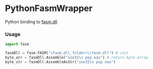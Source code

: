 # PythonFasmWrapper

Python binding to [fasm.dll](http://board.flatassembler.net/topic.php?t=6239)

### Usage
```py
import fasm

fasmDll = fasm.FASM("<fasm_dll_folder>\\fasm.dll") # init
byte_arr = fasmDll.Assemble("use32\n pop eax") # return byte array
byte_str = fasmDll.AssembleAsStr("use32\n pop eax")
```
